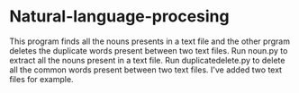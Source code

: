 # Natural-language-procesing
This program finds all the nouns presents in a text file and the other prgram deletes the duplicate words present between two text files.
Run noun.py to extract all the nouns present in a text file.
Run duplicatedelete.py to delete all the common words present between two text files.
I've added two text files for example.

